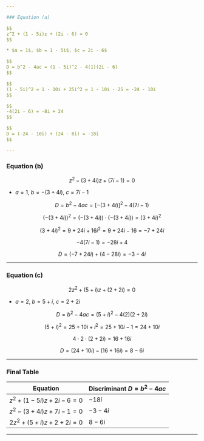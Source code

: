 ```yaml
---

### Equation (a)

$$
z^2 + (1 - 5i)z + (2i - 6) = 0
$$

* $a = 1$, $b = 1 - 5i$, $c = 2i - 6$

$$
D = b^2 - 4ac = (1 - 5i)^2 - 4(1)(2i - 6)
$$

$$
(1 - 5i)^2 = 1 - 10i + 25i^2 = 1 - 10i - 25 = -24 - 10i
$$

$$
-4(2i - 6) = -8i + 24
$$

$$
D = (-24 - 10i) + (24 - 8i) = -18i
$$

---
```


### Equation (b)

$$
z^2 - (3 + 4i)z + (7i - 1) = 0
$$

* $a = 1$, $b = -(3 + 4i)$, $c = 7i - 1$

$$
D = b^2 - 4ac = [-(3 + 4i)]^2 - 4(7i - 1)
$$

$$
(-(3 + 4i))^2 = (-(3 + 4i)) \cdot (-(3 + 4i)) = (3 + 4i)^2
$$

$$
(3 + 4i)^2 = 9 + 24i + 16i^2 = 9 + 24i - 16 = -7 + 24i
$$

$$
-4(7i - 1) = -28i + 4
$$

$$
D = (-7 + 24i) + (4 - 28i) = -3 - 4i
$$

---

### Equation (c)

$$
2z^2 + (5 + i)z + (2 + 2i) = 0
$$

* $a = 2$, $b = 5 + i$, $c = 2 + 2i$

$$
D = b^2 - 4ac = (5 + i)^2 - 4(2)(2 + 2i)
$$

$$
(5 + i)^2 = 25 + 10i + i^2 = 25 + 10i - 1 = 24 + 10i
$$

$$
4 \cdot 2 \cdot (2 + 2i) = 16 + 16i
$$

$$
D = (24 + 10i) - (16 + 16i) = 8 - 6i
$$

---

### Final Table

| Equation                       | Discriminant $D = b^2 - 4ac$ |
| ------------------------------ | ---------------------------- |
| $z^2 + (1 - 5i)z + 2i - 6 = 0$ | $-18i$                       |
| $z^2 - (3 + 4i)z + 7i - 1 = 0$ | $-3 - 4i$                    |
| $2z^2 + (5 + i)z + 2 + 2i = 0$ | $8 - 6i$                     |

---


